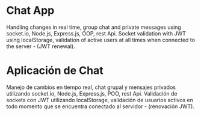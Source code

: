 # Chat App
Handling changes in real time, group chat and private messages using socket.io, Node.js, Express.js, OOP, rest Api. Socket validation with JWT using localStorage, validation of active users at all times when connected to the server - (JWT renewal).

# Aplicación de Chat 
Manejo de cambios en tiempo real, chat grupal y mensajes privados utilizando socket.io, Node.js, Express.js, POO, rest Api. Validación de sockets con JWT utilizando localStorage, validación de usuarios activos en todo momento que se encuentra conectado al servidor - (renovación JWT). 
